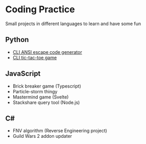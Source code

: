# Coding Practice

Small projects in different languages to learn and have some fun

## Python

- [CLI ANSI escape code generator](/ansi-escape-code-generator)
- [CLI tic-tac-toe game](/tic-tac-toe)

## JavaScript

- Brick breaker game (Typescript)
- Particle-storm thingy
- Mastermind game (Svelte)
- Stackshare query tool (Node.js)

## C#

- FNV algorithm (Reverse Engineering project)
- Guild Wars 2 addon updater
